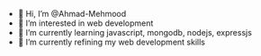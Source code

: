 - 👋 Hi, I’m @Ahmad-Mehmood
- 👀 I’m interested in web development
- 🌱 I’m currently learning javascript, mongodb, nodejs, expressjs
- 💞️ I’m currently refining my web development skills

<!---
Ahmad-Mehmood/Ahmad-Mehmood is a ✨ special ✨ repository because its `README.md` (this file) appears on your GitHub profile.
You can click the Preview link to take a look at your changes.
--->
